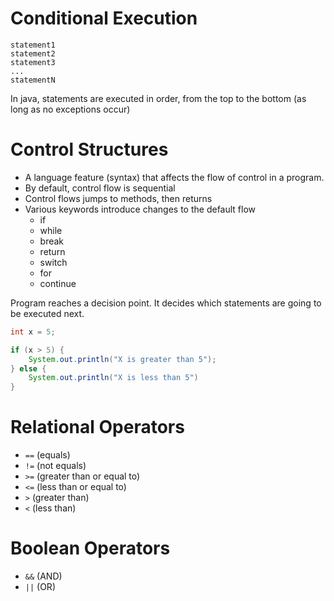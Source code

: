# Conditional Execution

```
statement1
statement2
statement3
...
statementN
```

In java, statements are executed in order, from the top to the bottom (as long as no exceptions occur)

# Control Structures

- A language feature (syntax) that affects the flow of control in a program.
- By default, control flow is sequential
- Control flows jumps to methods, then returns
- Various keywords introduce changes to the default flow
  - if
  - while
  - break
  - return
  - switch
  - for
  - continue

Program reaches a decision point. It decides which statements are going to be executed next.

```java
int x = 5;

if (x > 5) {
    System.out.println("X is greater than 5");
} else {
    System.out.println("X is less than 5")
}
```

# Relational Operators

- `==` (equals)
- `!=` (not equals)
- `>=` (greater than or equal to)
- `<=` (less than or equal to)
- `>` (greater than)
- `<` (less than)

# Boolean Operators

- `&&` (AND)
- `||` (OR)
